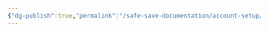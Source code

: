 ```yaml
---
{"dg-publish":true,"permalink":"/safe-save-documentation/account-setup/gift-tool/post-setup-tasks/"}
---
```


